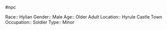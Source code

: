 #npc 

Race:: Hylian
Gender:: Male
Age:: Older Adult
Location:: Hyrule Castle Town
Occupation:: Soldier
Type:: Minor
